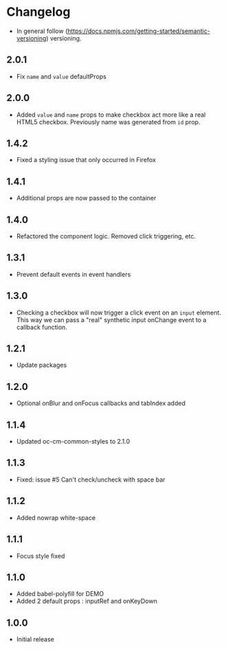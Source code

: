# Changelog

* In general follow (https://docs.npmjs.com/getting-started/semantic-versioning) versioning.

## <next>

## 2.0.1
* Fix `name` and `value` defaultProps

## 2.0.0
* Added `value` and `name` props to make checkbox act more like a real HTML5 checkbox. Previously
name was generated from `id` prop.

## 1.4.2 
* Fixed a styling issue that only occurred in Firefox

## 1.4.1
* Additional props are now passed to the container 

## 1.4.0
* Refactored the component logic. Removed click triggering, etc.

## 1.3.1 
* Prevent default events in event handlers

## 1.3.0
* Checking a checkbox will now trigger a click event on an `input` element. This way we can
pass a "real" synthetic input onChange event to a callback function.

## 1.2.1
* Update packages

## 1.2.0
* Optional onBlur and onFocus callbacks and tabIndex added

## 1.1.4
* Updated oc-cm-common-styles to 2.1.0

## 1.1.3
* Fixed: issue #5 Can't check/uncheck with space bar

## 1.1.2
* Added nowrap white-space
  
## 1.1.1
* Focus style fixed

## 1.1.0
* Added babel-polyfill for DEMO
* Added 2 default props : inputRef and onKeyDown

## 1.0.0
* Initial release
